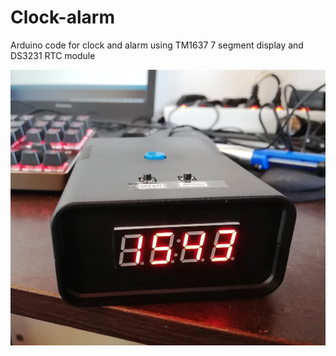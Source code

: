 # Clock-alarm
Arduino code for clock and alarm using TM1637 7 segment display and DS3231 RTC module

![](Pictures/IMG_20191020_154345.jpg)
